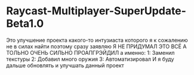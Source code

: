 # Raycast-Multiplayer-SuperUpdate-Beta1.0
Это улучшение проекта какого-то интузиаста которого я к сожалению не в силах найти поэтому сразу заявляю Я НЕ ПРИДУМАЛ ЭТО ВСЁ А ТОЛЬНО ОЧЕНЬ СИЛЬНО ПРОАПГРЭЙДИЛ а именно:
1: Заменил текстуры
2: Добавил много оружия
3: Автоматизировал
И я буду дальше обновлять и улучшать данный проект
